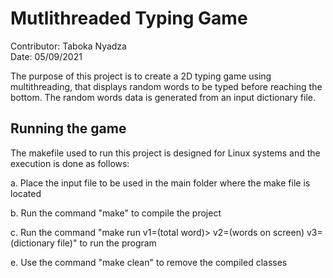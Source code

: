 # Mutlithreaded Typing Game
Contributor: Taboka Nyadza<br/>
Date: 05/09/2021

The purpose of this project is to create a 2D typing game using multithreading, that displays random words to be typed before reaching the bottom. The random words data is generated from an input dictionary file.

## Running the game

The makefile used to run this project is designed for Linux systems and the execution is done as follows:

a. Place the input file to be used in the main folder where the make file is located

b. Run the command "make" to compile the project

c. Run the command "make run v1=(total word)> v2=(words on screen) v3=(dictionary file)" to run the program

e. Use the command "make clean" to remove the compiled classes
